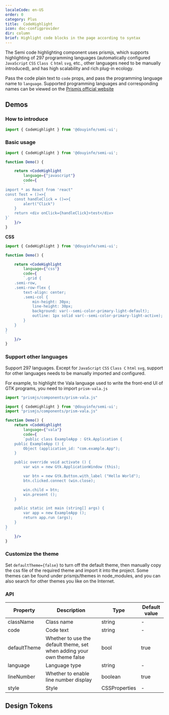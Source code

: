 ```yaml
---
localeCode: en-US
order: 0
category: Plus
title:  CodeHighlight
icon: doc-configprovider
dir: column
brief: Highlight code blocks in the page according to syntax
---
```


The Semi code highlighting component uses prismjs, which supports highlighting of 297 programming languages ​​(automatically configured `JavaScript` `CSS` `Class C` `html` `svg`, etc., other languages ​​need to be manually introduced), and has high scalability and rich plug-in ecology.

Pass the code plain text to `code` props, and pass the programming language name to `language`. Supported programming languages ​​and corresponding names can be viewed on the [Prismjs official website](https://prismjs.com/#supported-languages)

## Demos

### How to introduce

```jsx
import { CodeHighlight } from '@douyinfe/semi-ui';
```

### Basic usage

```jsx live=true dir=column
import { CodeHighlight } from '@douyinfe/semi-ui';

function Demo() {

    return <CodeHighlight
        language={"javascript"} 
        code={
        `
import * as React from 'react"
const Test = ()=>{
    const handleClick = ()=>{
        alert("Click")
    }
    return <div onClick={handleClick}>test</div>
}`
    }/>
}

```

**CSS**

```jsx live=true dir=column
import { CodeHighlight } from '@douyinfe/semi-ui';

function Demo() {

    return <CodeHighlight
        language={"css"} 
        code={
        `.grid {
    .semi-row,
    .semi-row-flex {
        text-align: center;
        .semi-col {
            min-height: 30px;
            line-height: 30px;
            background: var(--semi-color-primary-light-default);
            outline: 1px solid var(--semi-color-primary-light-active);
        }
    }
}
`
    }/>
}

```


### Support other languages

Support 297 languages. Except for `JavaScript` `CSS` `Class C` `html` `svg`, support for other languages ​​needs to be manually imported and configured.

For example, to highlight the Vala language used to write the front-end UI of GTK programs, you need to import `prism-vala.js`

```javascript
import "prismjs/components/prism-vala.js"
```

```jsx live=true dir=column
import { CodeHighlight } from '@douyinfe/semi-ui';
import "prismjs/components/prism-vala.js"

function Demo() {
    return <CodeHighlight
        language={"vala"} 
        code={
        `public class ExampleApp : Gtk.Application {
    public ExampleApp () {
        Object (application_id: "com.example.App");
    }

    public override void activate () {
        var win = new Gtk.ApplicationWindow (this);

        var btn = new Gtk.Button.with_label ("Hello World");
        btn.clicked.connect (win.close);

        win.child = btn;
        win.present ();
    }

    public static int main (string[] args) {
        var app = new ExampleApp ();
        return app.run (args);
    }
}
`
    }/>
}

```


### Customize the theme

Set `defaultTheme={false}` to turn off the default theme, then manually copy the css file of the required theme and import it into the project.
Some themes can be found under prismjs/themes in node_modules, and you can also search for other themes you like on the Internet.

### API

| Property | Description | Type | Default value |
|-----------|---------------------------|--------|------|
| className | Class name | string | - |
| code | Code text | string | - |
| defaultTheme | Whether to use the default theme, set when adding your own theme false | bool | true |
| language | Language type | string | - |
|lineNumber | Whether to enable line number display | boolean | true |
| style | Style | CSSProperties | - |

## Design Tokens

<DesignToken/>


